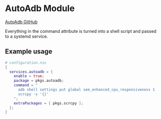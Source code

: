 # AutoAdb Module
[AutoAdb GitHub](https://github.com/rom1v/autoadb)

Everything in the command attribute is turned into a shell script and passed to a systemd service.

## Example usage
```nix
# configuration.nix
{
  services.autoadb = {
    enable = true;
    package = pkgs.autoadb;
    command = "
      adb shell settings put global sem_enhanced_cpu_responsiveness 1
      scrcpy -s '{}'
    ";
    extraPackages = [ pkgs.scrcpy ];
  };
}
```

